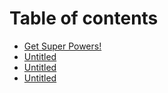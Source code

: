 # Table of contents

* [Get Super Powers!](README.md)
* [Untitled](untitled.md)
* [Untitled](untitled-1.md)
* [Untitled](untitled-2.md)

